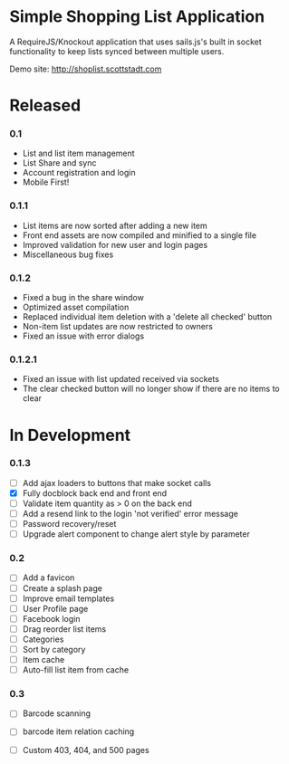 Simple Shopping List Application
================================

A RequireJS/Knockout application that uses sails.js's built in socket functionality to keep lists synced between multiple users.

Demo site: http://shoplist.scottstadt.com

# Released

### 0.1

 - List and list item management
 - List Share and sync
 - Account registration and login
 - Mobile First!

### 0.1.1

 - List items are now sorted after adding a new item
 - Front end assets are now compiled and minified to a single file
 - Improved validation for new user and login pages
 - Miscellaneous bug fixes

### 0.1.2

 - Fixed a bug in the share window
 - Optimized asset compilation
 - Replaced individual item deletion with a 'delete all checked' button
 - Non-item list updates are now restricted to owners
 - Fixed an issue with error dialogs

### 0.1.2.1

 - Fixed an issue with list updated received via sockets
 - The clear checked button will no longer show if there are no items to clear

# In Development

### 0.1.3

 - [ ] Add ajax loaders to buttons that make socket calls
 - [x] Fully docblock back end and front end
 - [ ] Validate item quantity as > 0 on the back end
 - [ ] Add a resend link to the login 'not verified' error message
 - [ ] Password recovery/reset
 - [ ] Upgrade alert component to change alert style by parameter

### 0.2

 - [ ] Add a favicon
 - [ ] Create a splash page
 - [ ] Improve email templates
 - [ ] User Profile page
 - [ ] Facebook login
 - [ ] Drag reorder list items
 - [ ] Categories
 - [ ] Sort by category
 - [ ] Item cache
 - [ ] Auto-fill list item from cache

### 0.3

 - [ ] Barcode scanning
 - [ ] barcode item relation caching
 - [ ] Custom 403, 404, and 500 pages


